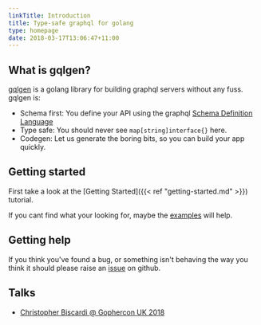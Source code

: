 ```yaml
---
linkTitle: Introduction
title: Type-safe graphql for golang
type: homepage
date: 2018-03-17T13:06:47+11:00
---
```


## What is gqlgen?

[gqlgen](https://github.com/bheatwole/gqlgen) is a golang library for building graphql servers without any fuss. gqlgen is:

 - Schema first: You define your API using the graphql [Schema Definition Language](http://graphql.org/learn/schema/)
 - Type safe: You should never see `map[string]interface{}` here.
 - Codegen: Let us generate the boring bits, so you can build your app quickly. 


## Getting started

First take a look at the [Getting Started]({{< ref "getting-started.md" >}}) tutorial.

If you cant find what your looking for, maybe the [examples](https://github.com/bheatwole/gqlgen/tree/master/example) will help.


## Getting help

If you think you've found a bug, or something isn't behaving the way you think it should please raise an [issue](https://github.com/bheatwole/gqlgen/issues) on github.  


## Talks

 - [Christopher Biscardi @ Gophercon UK 2018](https://youtu.be/FdURVezcdcw) 
